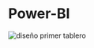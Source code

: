# Power-BI
![diseño primer tablero](https://user-images.githubusercontent.com/47221127/62299847-1f784280-b44c-11e9-9918-3757d15440db.png)
